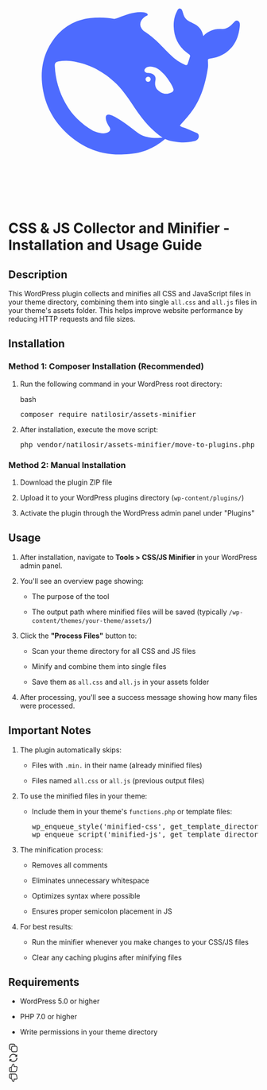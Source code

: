 <div class="_4f9bf79 d7dc56a8 _43c05b5">
    <div class="_7eb2358 _58dfa60">
        <svg viewBox="0 0 30 30" fill="none" xmlns="http://www.w3.org/2000/svg"
             xmlns:xlink="http://www.w3.org/1999/xlink">
            <path id="path"
                  d="M27.501 8.46875C27.249 8.3457 27.1406 8.58008 26.9932 8.69922C26.9434 8.73828 26.9004 8.78906 26.8584 8.83398C26.4902 9.22852 26.0605 9.48633 25.5 9.45508C24.6787 9.41016 23.9785 9.66797 23.3594 10.2969C23.2275 9.52148 22.79 9.05859 22.125 8.76172C21.7764 8.60742 21.4238 8.45312 21.1807 8.11719C21.0098 7.87891 20.9639 7.61328 20.8779 7.35156C20.8242 7.19336 20.7695 7.03125 20.5879 7.00391C20.3906 6.97266 20.3135 7.13867 20.2363 7.27734C19.9258 7.84375 19.8066 8.46875 19.8174 9.10156C19.8447 10.5234 20.4453 11.6562 21.6367 12.4629C21.7725 12.5547 21.8076 12.6484 21.7646 12.7832C21.6836 13.0605 21.5869 13.3301 21.501 13.6074C21.4473 13.7852 21.3662 13.8242 21.1768 13.7461C20.5225 13.4727 19.957 13.0684 19.458 12.5781C18.6104 11.7578 17.8438 10.8516 16.8877 10.1426C16.6631 9.97656 16.4395 9.82227 16.207 9.67578C15.2314 8.72656 16.335 7.94727 16.5898 7.85547C16.8574 7.75977 16.6826 7.42773 15.8193 7.43164C14.957 7.43555 14.167 7.72461 13.1611 8.10938C13.0137 8.16797 12.8594 8.21094 12.7002 8.24414C11.7871 8.07227 10.8389 8.0332 9.84766 8.14453C7.98242 8.35352 6.49219 9.23633 5.39648 10.7441C4.08105 12.5547 3.77148 14.6133 4.15039 16.7617C4.54883 19.0234 5.70215 20.8984 7.47559 22.3633C9.31348 23.8809 11.4307 24.625 13.8457 24.4824C15.3125 24.3984 16.9463 24.2012 18.7881 22.6406C19.2529 22.8711 19.7402 22.9629 20.5498 23.0332C21.1729 23.0918 21.7725 23.002 22.2373 22.9062C22.9648 22.752 22.9141 22.0781 22.6514 21.9531C20.5186 20.959 20.9863 21.3633 20.5605 21.0371C21.6445 19.752 23.2783 18.418 23.917 14.0977C23.9668 13.7539 23.9238 13.5391 23.917 13.2598C23.9131 13.0918 23.9512 13.0254 24.1445 13.0059C24.6787 12.9453 25.1973 12.7988 25.6738 12.5352C27.0557 11.7793 27.6123 10.5391 27.7441 9.05078C27.7637 8.82422 27.7402 8.58789 27.501 8.46875ZM15.46 21.8613C13.3926 20.2344 12.3906 19.6992 11.9766 19.7227C11.5898 19.7441 11.6592 20.1875 11.7441 20.4766C11.833 20.7617 11.9492 20.959 12.1123 21.209C12.2246 21.375 12.3018 21.623 12 21.8066C11.334 22.2207 10.1768 21.668 10.1221 21.6406C8.77539 20.8477 7.64941 19.7988 6.85547 18.3652C6.08984 16.9844 5.64453 15.5039 5.57129 13.9238C5.55176 13.541 5.66406 13.4062 6.04297 13.3379C6.54199 13.2461 7.05762 13.2266 7.55664 13.2988C9.66602 13.6074 11.4619 14.5527 12.9668 16.0469C13.8262 16.9004 14.4766 17.918 15.1465 18.9121C15.8584 19.9688 16.625 20.9746 17.6006 21.7988C17.9443 22.0879 18.2197 22.3086 18.4824 22.4707C17.6895 22.5586 16.3652 22.5781 15.46 21.8613ZM16.4502 15.4805C16.4502 15.3105 16.5859 15.1758 16.7568 15.1758C16.7949 15.1758 16.8301 15.1836 16.8613 15.1953C16.9033 15.2109 16.9424 15.2344 16.9727 15.2695C17.0273 15.3223 17.0586 15.4004 17.0586 15.4805C17.0586 15.6504 16.9229 15.7852 16.7529 15.7852C16.582 15.7852 16.4502 15.6504 16.4502 15.4805ZM19.5273 17.0625C19.3301 17.1426 19.1328 17.2129 18.9434 17.2207C18.6494 17.2344 18.3281 17.1152 18.1533 16.9688C17.8828 16.7422 17.6895 16.6152 17.6074 16.2168C17.5732 16.0469 17.5928 15.7852 17.623 15.6348C17.6934 15.3105 17.6152 15.1035 17.3877 14.9141C17.2012 14.7598 16.9658 14.7188 16.7061 14.7188C16.6094 14.7188 16.5205 14.6758 16.4541 14.6406C16.3457 14.5859 16.2568 14.4512 16.3418 14.2852C16.3691 14.2324 16.501 14.1016 16.5322 14.0781C16.8838 13.877 17.29 13.9434 17.666 14.0938C18.0146 14.2363 18.2773 14.498 18.6562 14.8672C19.0439 15.3145 19.1133 15.4395 19.334 15.7734C19.5078 16.0371 19.667 16.3066 19.7754 16.6152C19.8408 16.8066 19.7559 16.9648 19.5273 17.0625Z"
                  fill-rule="nonzero" fill="#4D6BFE"></path>
        </svg>
    </div>
    <div class="ds-markdown ds-markdown--block" style="--ds-md-zoom: 1.143;">
        <h1>CSS &amp; JS Collector and Minifier - Installation and Usage Guide</h1>
        <h2>Description</h2>
        <p class="ds-markdown-paragraph">This WordPress plugin collects and minifies all CSS and JavaScript files in your theme directory, combining them into single
            <code>all.css</code> and
            <code>all.js</code> files in your theme's assets folder. This helps improve website performance by reducing HTTP requests and file sizes.
        </p>
        <h2>Installation</h2>
        <h3>Method 1: Composer Installation (Recommended)</h3>
        <ol start="1">
            <li><p class="ds-markdown-paragraph">Run the following command in your WordPress root directory:</p>
                <div class="md-code-block md-code-block-dark">
                    <div class="md-code-block-banner-wrap">
                        <div class="md-code-block-banner md-code-block-banner-lite">
                            <div class="_121d384">
                                <div class="d2a24f03"><span class="d813de27">bash</span></div>
                            </div>
                        </div>
                    </div>
                    <pre><span class="token function">composer</span> require natilosir/assets-minifier</pre>
                </div>
            </li>
            <li><p class="ds-markdown-paragraph">After installation, execute the move script:</p>
                <div class="md-code-block md-code-block-dark">
                    <div class="md-code-block-banner-wrap">
                    </div>
                    <pre>php vendor/natilosir/assets-minifier/move-to-plugins.php</pre>
                </div>
            </li>
        </ol>
        <h3>Method 2: Manual Installation</h3>
        <ol start="1">
            <li><p class="ds-markdown-paragraph">Download the plugin ZIP file</p></li>
            <li>
                <p class="ds-markdown-paragraph">Upload it to your WordPress plugins directory (<code>wp-content/plugins/</code>)
                </p></li>
            <li>
                <p class="ds-markdown-paragraph">Activate the plugin through the WordPress admin panel under "Plugins"</p>
            </li>
        </ol>
        <h2>Usage</h2>
        <ol start="1">
            <li><p class="ds-markdown-paragraph">After installation, navigate to
                <strong>Tools &gt; CSS/JS Minifier</strong> in your WordPress admin panel.</p></li>
            <li><p class="ds-markdown-paragraph">You'll see an overview page showing:</p>
                <ul>
                    <li><p class="ds-markdown-paragraph">The purpose of the tool</p></li>
                    <li><p class="ds-markdown-paragraph">The output path where minified files will be saved (typically
                        <code>/wp-content/themes/your-theme/assets/</code>)</p></li>
                </ul>
            </li>
            <li><p class="ds-markdown-paragraph">Click the <strong>"Process Files"</strong> button to:</p>
                <ul>
                    <li><p class="ds-markdown-paragraph">Scan your theme directory for all CSS and JS files</p></li>
                    <li><p class="ds-markdown-paragraph">Minify and combine them into single files</p></li>
                    <li><p class="ds-markdown-paragraph">Save them as <code>all.css</code> and
                        <code>all.js</code> in your assets folder</p></li>
                </ul>
            </li>
            <li>
                <p class="ds-markdown-paragraph">After processing, you'll see a success message showing how many files were processed.</p>
            </li>
        </ol>
        <h2>Important Notes</h2>
        <ol start="1">
            <li><p class="ds-markdown-paragraph">The plugin automatically skips:</p>
                <ul>
                    <li><p class="ds-markdown-paragraph">Files with
                        <code>.min.</code> in their name (already minified files)</p></li>
                    <li><p class="ds-markdown-paragraph">Files named <code>all.css</code> or
                        <code>all.js</code> (previous output files)</p></li>
                </ul>
            </li>
            <li><p class="ds-markdown-paragraph">To use the minified files in your theme:</p>
                <ul>
                    <li><p class="ds-markdown-paragraph">Include them in your theme's
                        <code>functions.php</code> or template files:</p>
                        <div class="md-code-block md-code-block-dark">
                            <pre><span class="token function">wp_enqueue_style</span><span
                                    class="token punctuation">(</span><span
                                    class="token string single-quoted-string">'minified-css'</span><span
                                    class="token punctuation">,</span> <span
                                    class="token function">get_template_directory_uri</span><span
                                    class="token punctuation">(</span><span class="token punctuation">)</span> <span
                                    class="token operator">.</span> <span
                                    class="token string single-quoted-string">'/assets/all.css'</span><span
                                    class="token punctuation">)</span><span class="token punctuation">;</span>
<span class="token function">wp_enqueue_script</span><span class="token punctuation">(</span><span
                                        class="token string single-quoted-string">'minified-js'</span><span
                                        class="token punctuation">,</span> <span
                                        class="token function">get_template_directory_uri</span><span
                                        class="token punctuation">(</span><span class="token punctuation">)</span> <span
                                        class="token operator">.</span> <span
                                        class="token string single-quoted-string">'/assets/all.js'</span><span
                                        class="token punctuation">)</span><span class="token punctuation">;</span></pre>
                        </div>
                    </li>
                </ul>
            </li>
            <li><p class="ds-markdown-paragraph">The minification process:</p>
                <ul>
                    <li><p class="ds-markdown-paragraph">Removes all comments</p></li>
                    <li><p class="ds-markdown-paragraph">Eliminates unnecessary whitespace</p></li>
                    <li><p class="ds-markdown-paragraph">Optimizes syntax where possible</p></li>
                    <li><p class="ds-markdown-paragraph">Ensures proper semicolon placement in JS</p></li>
                </ul>
            </li>
            <li><p class="ds-markdown-paragraph">For best results:</p>
                <ul>
                    <li>
                        <p class="ds-markdown-paragraph">Run the minifier whenever you make changes to your CSS/JS files</p>
                    </li>
                    <li><p class="ds-markdown-paragraph">Clear any caching plugins after minifying files</p></li>
                </ul>
            </li>
        </ol>
        <h2>Requirements</h2>
        <ul>
            <li><p class="ds-markdown-paragraph">WordPress 5.0 or higher</p></li>
            <li><p class="ds-markdown-paragraph">PHP 7.0 or higher</p></li>
            <li><p class="ds-markdown-paragraph">Write permissions in your theme directory</p></li>
        </ul>
    </div>
    <div class="ds-flex" style="margin-top: 12px; height: 20px; align-items: center; gap: 10px;">
        <div class="ds-flex _965abe9" style="align-items: center; gap: 16px;">
            <div class="ds-icon-button" tabindex="0"
                 style="--ds-icon-button-text-color: #CDD4DF; --ds-icon-button-size: 20px;">
                <div class="ds-icon" style="font-size: 20px; width: 20px; height: 20px;">
                    <svg width="24" height="24" viewBox="0 0 24 24" fill="none" xmlns="http://www.w3.org/2000/svg">
                        <path d="M3.65169 12.9243C3.68173 13.1045 3.74181 13.2748 3.80189 13.445C3.87198 13.6052 3.96211 13.7654 4.06225 13.9156C4.16238 14.0658 4.27253 14.206 4.4027 14.3362C4.52286 14.4663 4.66306 14.5765 4.81326 14.6766C4.96346 14.7768 5.11366 14.8569 5.28389 14.927C5.44411 14.9971 5.61434 15.0571 5.79459 15.0872C5.97483 15.1272 6.14506 15.1373 6.3253 15.1373V16.9196C6.30739 16.9196 6.28949 16.9195 6.27159 16.9193C5.9991 16.9158 5.72659 16.8859 5.4541 16.8295C5.16371 16.7694 4.88334 16.6893 4.61298 16.5692C4.3326 16.459 4.08226 16.3188 3.83193 16.1586C3.59161 15.9884 3.3613 15.7981 3.15102 15.5878C2.94074 15.3776 2.7605 15.1473 2.59027 14.9069C2.43006 14.6566 2.28986 14.3962 2.17972 14.1259C2.06957 13.8455 1.97944 13.5651 1.91936 13.2747C1.86929 12.9843 1.83926 12.684 1.83926 12.3936V6.26532C1.83926 5.96492 1.86929 5.67456 1.91936 5.38417C1.97944 5.09378 2.06957 4.80338 2.17972 4.53302C2.28986 4.26265 2.43006 4.0023 2.59027 3.75197C2.7605 3.50163 2.94074 3.27132 3.15102 3.06104C3.3613 2.85076 3.59161 2.67052 3.83193 2.50029C4.08226 2.33006 4.3326 2.19987 4.61298 2.07971C4.88334 1.96956 5.16371 1.87943 5.4541 1.81935C5.74449 1.75927 6.03491 1.73926 6.3253 1.73926H12.3934C12.6838 1.73926 12.9842 1.75927 13.2746 1.81935C13.555 1.87943 13.8354 1.96956 14.1158 2.07971C14.3861 2.19987 14.6465 2.33006 14.8868 2.50029C15.1371 2.67052 15.3574 2.85076 15.5677 3.06104C15.778 3.27132 15.9582 3.50163 16.1284 3.75197C16.2887 4.0023 16.4288 4.26265 16.539 4.53302C16.6592 4.80338 16.7393 5.09378 16.7994 5.38417C16.8558 5.65722 16.8858 5.93024 16.8892 6.21161C16.8894 6.22948 16.8895 6.24739 16.8895 6.26532H15.1271C15.1271 6.08508 15.1071 5.90486 15.067 5.72462C15.037 5.55439 14.9869 5.38415 14.9168 5.21392C14.8467 5.04369 14.7566 4.88347 14.6665 4.73327C14.5664 4.58307 14.4462 4.45289 14.326 4.32271C14.1959 4.19254 14.0557 4.08239 13.9055 3.98226C13.7553 3.88212 13.6051 3.79202 13.4348 3.72193C13.2746 3.65184 13.1044 3.60174 12.9242 3.5717C12.7539 3.53165 12.5737 3.51163 12.3934 3.51163H6.3253C6.14506 3.51163 5.97483 3.53165 5.79459 3.5717C5.61434 3.60174 5.44411 3.65184 5.28389 3.72193C5.11366 3.79202 4.96346 3.88212 4.81326 3.98226C4.66306 4.08239 4.52286 4.19254 4.4027 4.32271C4.27253 4.45289 4.16238 4.58307 4.06225 4.73327C3.96211 4.88347 3.87198 5.04369 3.80189 5.21392C3.74181 5.38415 3.68173 5.55439 3.65169 5.72462C3.61164 5.90486 3.60164 6.08508 3.60164 6.26532V12.3936C3.60164 12.5638 3.61164 12.744 3.65169 12.9243Z"
                              fill="currentColor"></path>
                        <path fill-rule="evenodd" clip-rule="evenodd"
                              d="M9.66972 21.6772C9.39936 21.567 9.13902 21.4268 8.8987 21.2566C8.64836 21.0964 8.42804 20.9061 8.21776 20.6959C8.00748 20.4856 7.81723 20.2553 7.65701 20.015C7.4968 19.7646 7.3566 19.5043 7.24646 19.2239C7.12629 18.9535 7.04621 18.6731 6.98613 18.3727C6.92605 18.0823 6.89601 17.792 6.89601 17.4915V11.3733C6.89601 11.0729 6.92605 10.7825 6.98613 10.4922C7.04621 10.1918 7.12629 9.91137 7.24646 9.64101C7.3566 9.36063 7.4968 9.10028 7.65701 8.85996C7.81723 8.60962 8.00748 8.37931 8.21776 8.16903C8.42804 7.95875 8.64836 7.76849 8.8987 7.60828C9.13902 7.43805 9.39936 7.29785 9.66972 7.1877C9.94009 7.07755 10.2205 6.98745 10.5108 6.92737C10.8012 6.86729 11.0916 6.83725 11.392 6.83725H17.4602C17.7506 6.83725 18.041 6.86729 18.3313 6.92737C18.6217 6.98745 18.9021 7.07755 19.1725 7.1877C19.4529 7.29785 19.7032 7.43805 19.9535 7.60828C20.1938 7.76849 20.4242 7.95875 20.6345 8.16903C20.8447 8.37931 21.025 8.60962 21.1952 8.85996C21.3554 9.10028 21.4956 9.36063 21.6058 9.64101C21.7159 9.91137 21.806 10.1918 21.8661 10.4922C21.9162 10.7825 21.9462 11.0729 21.9462 11.3733V17.4915C21.9462 17.792 21.9162 18.0823 21.8661 18.3727C21.806 18.6731 21.7159 18.9535 21.6058 19.2239C21.4956 19.5043 21.3554 19.7646 21.1952 20.015C21.025 20.2553 20.8447 20.4856 20.6345 20.6959C20.4242 20.9061 20.1938 21.0964 19.9535 21.2566C19.7032 21.4268 19.4529 21.567 19.1725 21.6772C18.9021 21.7973 18.6217 21.8774 18.3313 21.9375C18.041 21.9976 17.7506 22.0276 17.4602 22.0276H11.392C11.0916 22.0276 10.8012 21.9976 10.5108 21.9375C10.2205 21.8774 9.94009 21.7973 9.66972 21.6772ZM10.8613 8.6697C11.0316 8.63966 11.2118 8.61965 11.392 8.61965H17.4602C17.6404 8.61965 17.8107 8.63966 17.9909 8.6697C18.1611 8.70975 18.3314 8.75983 18.5016 8.82992C18.6618 8.90001 18.822 8.98012 18.9722 9.08026C19.1224 9.18039 19.2626 9.30055 19.3828 9.42071C19.513 9.55088 19.6231 9.69109 19.7232 9.84129C19.8234 9.99149 19.9035 10.1517 19.9736 10.3219C20.0437 10.4821 20.0937 10.6624 20.1338 10.8326C20.1638 11.0129 20.1838 11.1931 20.1838 11.3733V17.4915C20.1838 17.6718 20.1638 17.852 20.1338 18.0323C20.0937 18.2125 20.0437 18.3828 19.9736 18.543C19.9035 18.7132 19.8234 18.8734 19.7232 19.0236C19.6231 19.1738 19.513 19.314 19.3828 19.4342C19.2626 19.5643 19.1224 19.6845 18.9722 19.7846C18.822 19.8848 18.6618 19.9649 18.5016 20.035C18.3314 20.1051 18.1611 20.1551 17.9909 20.1952C17.8107 20.2252 17.6404 20.2452 17.4602 20.2452H11.392C11.2118 20.2452 11.0316 20.2252 10.8613 20.1952C10.6811 20.1551 10.5108 20.1051 10.3506 20.035C10.1804 19.9649 10.0202 19.8848 9.87 19.7846C9.72982 19.6845 9.58962 19.5643 9.45945 19.4342C9.33929 19.314 9.21913 19.1738 9.119 19.0236C9.01886 18.8734 8.93875 18.7132 8.86866 18.543C8.79857 18.3828 8.74847 18.2125 8.71843 18.0323C8.67838 17.852 8.65836 17.6718 8.65836 17.4915V11.3733C8.65836 11.1931 8.67838 11.0129 8.71843 10.8326C8.74847 10.6624 8.79857 10.4821 8.86866 10.3219C8.93875 10.1517 9.01886 9.99149 9.119 9.84129C9.21913 9.69109 9.33929 9.55088 9.45945 9.42071C9.58962 9.30055 9.72982 9.18039 9.87 9.08026C10.0202 8.98012 10.1804 8.90001 10.3506 8.82992C10.5108 8.75983 10.6811 8.70975 10.8613 8.6697Z"
                              fill="currentColor"></path>
                    </svg>
                </div>
            </div>
            <div class="ds-icon-button" tabindex="0"
                 style="--ds-icon-button-text-color: #CDD4DF; --ds-icon-button-size: 20px;">
                <div class="ds-icon" style="font-size: 20px; width: 20px; height: 20px;">
                    <svg viewBox="0 0 20 20" fill="none" xmlns="http://www.w3.org/2000/svg"
                         xmlns:xlink="http://www.w3.org/1999/xlink">
                        <defs>
                            <clipPath id="clip1258_20811">
                                <rect id="重新生成" width="20.000000" height="20.000000" fill="white"
                                      fill-opacity="0"></rect>
                            </clipPath>
                        </defs>
                        <rect id="重新生成" width="20.000000" height="20.000000" fill="#FFFFFF" fill-opacity="0"></rect>
                        <g clip-path="url(#clip1258_20811)">
                            <path id="path"
                                  d="M17.01 7.63L13.98 7.62C13.88 7.62 13.79 7.6 13.7 7.56C13.62 7.52 13.54 7.47 13.47 7.4C13.4 7.33 13.35 7.25 13.32 7.16C13.28 7.07 13.26 6.98 13.26 6.88C13.26 6.79 13.28 6.69 13.32 6.6C13.35 6.51 13.4 6.43 13.47 6.36C13.54 6.3 13.62 6.24 13.7 6.21C13.79 6.17 13.88 6.15 13.98 6.15L15.57 6.16C15.67 6.16 15.76 6.14 15.85 6.1C15.94 6.06 16.01 6.01 16.08 5.94C16.15 5.87 16.2 5.79 16.23 5.7C16.27 5.61 16.29 5.52 16.29 5.42L16.3 3.89C16.3 3.79 16.32 3.7 16.36 3.61C16.39 3.52 16.44 3.44 16.51 3.37C16.58 3.3 16.66 3.25 16.74 3.21C16.83 3.17 16.92 3.16 17.02 3.16C17.11 3.16 17.2 3.17 17.29 3.21C17.38 3.25 17.46 3.3 17.52 3.37C17.59 3.44 17.64 3.52 17.68 3.61C17.71 3.7 17.73 3.79 17.73 3.89L17.72 6.9C17.72 7 17.71 7.09 17.67 7.18C17.63 7.27 17.58 7.34 17.52 7.41C17.45 7.48 17.37 7.53 17.29 7.57C17.2 7.61 17.11 7.63 17.01 7.63Z"
                                  fill="currentColor" fill-opacity="1.000000" fill-rule="nonzero"></path>
                            <path id="path"
                                  d="M2.31 16.29L2.32 13.3C2.32 13.21 2.34 13.11 2.37 13.02C2.41 12.93 2.46 12.85 2.53 12.78C2.6 12.71 2.67 12.66 2.76 12.62C2.85 12.58 2.94 12.56 3.03 12.56L6.07 12.57C6.16 12.57 6.25 12.59 6.34 12.63C6.43 12.67 6.51 12.72 6.57 12.79C6.64 12.86 6.69 12.94 6.73 13.03C6.76 13.12 6.78 13.22 6.78 13.32C6.78 13.41 6.76 13.51 6.73 13.6C6.69 13.69 6.64 13.77 6.57 13.84C6.51 13.91 6.43 13.96 6.34 14C6.25 14.04 6.16 14.06 6.07 14.06L4.47 14.05C4.38 14.05 4.29 14.07 4.2 14.11C4.11 14.15 4.03 14.2 3.97 14.27C3.9 14.34 3.85 14.42 3.81 14.51C3.78 14.6 3.76 14.7 3.76 14.8L3.75 16.29C3.75 16.39 3.73 16.48 3.69 16.58C3.65 16.67 3.6 16.75 3.54 16.82C3.47 16.89 3.39 16.94 3.3 16.98C3.22 17.01 3.13 17.03 3.03 17.03C2.94 17.03 2.85 17.02 2.76 16.98C2.67 16.94 2.59 16.89 2.52 16.82C2.46 16.75 2.4 16.67 2.37 16.58C2.33 16.49 2.31 16.39 2.31 16.29Z"
                                  fill="currentColor" fill-opacity="1.000000" fill-rule="nonzero"></path>
                            <path id="path"
                                  d="M9.88 18.01C9.51 18.01 9.15 17.99 8.79 17.94C8.42 17.89 8.07 17.82 7.71 17.73C7.36 17.63 7.02 17.51 6.68 17.37C6.34 17.23 6.02 17.07 5.7 16.89C5.39 16.7 5.09 16.5 4.8 16.28C4.52 16.05 4.25 15.81 3.99 15.55C3.74 15.29 3.5 15.02 3.29 14.73C3.07 14.44 2.88 14.13 2.7 13.82L4.15 13.05C4.32 13.35 4.51 13.64 4.72 13.91C4.93 14.18 5.17 14.43 5.42 14.66C5.67 14.9 5.94 15.11 6.23 15.3C6.52 15.49 6.83 15.66 7.14 15.81C7.46 15.95 7.78 16.07 8.12 16.16C8.45 16.25 8.8 16.32 9.14 16.36C9.49 16.39 9.83 16.4 10.18 16.39C10.53 16.37 10.87 16.33 11.22 16.26C11.56 16.19 11.89 16.09 12.21 15.97C12.54 15.84 12.85 15.7 13.15 15.53C13.45 15.35 13.74 15.16 14.01 14.94C14.28 14.72 14.53 14.49 14.76 14.23C14.99 13.97 15.2 13.7 15.38 13.41C15.57 13.12 15.73 12.82 15.87 12.5C16 12.19 16.11 11.87 16.2 11.53C16.28 11.2 16.34 10.87 16.36 10.52C16.37 10.42 16.4 10.33 16.44 10.24C16.48 10.15 16.54 10.07 16.61 10C16.69 9.93 16.77 9.87 16.86 9.84C16.96 9.8 17.05 9.77 17.16 9.77C17.27 9.77 17.38 9.79 17.49 9.83C17.6 9.87 17.7 9.94 17.78 10.02C17.86 10.1 17.92 10.2 17.96 10.3C18 10.41 18.01 10.52 18 10.64C17.98 10.89 17.95 11.13 17.91 11.38C17.86 11.62 17.81 11.87 17.74 12.11C17.68 12.35 17.6 12.58 17.51 12.82C17.42 13.05 17.32 13.28 17.21 13.5C17.1 13.73 16.98 13.95 16.85 14.16C16.71 14.37 16.57 14.58 16.42 14.78C16.27 14.98 16.11 15.17 15.94 15.36C15.77 15.54 15.59 15.72 15.41 15.89C15.22 16.06 15.03 16.22 14.83 16.37C14.63 16.52 14.42 16.66 14.2 16.79C13.99 16.93 13.77 17.05 13.54 17.16C13.31 17.27 13.08 17.37 12.85 17.46C12.61 17.55 12.37 17.63 12.13 17.7C11.88 17.77 11.64 17.83 11.39 17.87C11.14 17.92 10.89 17.96 10.63 17.98C10.38 18 10.13 18.01 9.88 18.01Z"
                                  fill="currentColor" fill-opacity="1.000000" fill-rule="nonzero"></path>
                            <path id="path"
                                  d="M2.85 10.27C2.73 10.28 2.62 10.26 2.51 10.22C2.4 10.17 2.31 10.11 2.23 10.03C2.14 9.95 2.08 9.85 2.04 9.74C2 9.63 1.99 9.52 2 9.41C2.03 8.98 2.1 8.56 2.2 8.15C2.3 7.73 2.43 7.33 2.6 6.94C2.76 6.54 2.96 6.16 3.19 5.8C3.41 5.44 3.67 5.1 3.95 4.77C4.24 4.45 4.54 4.15 4.88 3.88C5.21 3.6 5.56 3.35 5.93 3.13C6.3 2.91 6.69 2.73 7.09 2.57C7.5 2.41 7.91 2.28 8.33 2.19C8.75 2.09 9.18 2.03 9.62 2.01C10.05 1.98 10.48 1.99 10.91 2.03C11.35 2.07 11.77 2.14 12.19 2.25C12.61 2.36 13.02 2.5 13.42 2.67C13.81 2.84 14.19 3.04 14.56 3.28C14.92 3.51 15.27 3.77 15.59 4.05C15.91 4.34 16.21 4.64 16.48 4.98C16.75 5.31 17 5.66 17.21 6.03L15.78 6.83C15.61 6.54 15.42 6.25 15.2 5.99C14.98 5.73 14.74 5.48 14.49 5.25C14.23 5.02 13.96 4.82 13.66 4.63C13.37 4.45 13.07 4.29 12.75 4.15C12.44 4.01 12.11 3.9 11.77 3.82C11.44 3.73 11.1 3.67 10.76 3.64C10.41 3.61 10.07 3.6 9.72 3.62C9.37 3.64 9.03 3.69 8.69 3.77C8.36 3.84 8.03 3.94 7.71 4.07C7.38 4.2 7.08 4.35 6.78 4.52C6.48 4.7 6.2 4.89 5.94 5.11C5.67 5.33 5.43 5.57 5.2 5.83C4.97 6.08 4.77 6.36 4.59 6.65C4.41 6.94 4.25 7.24 4.12 7.55C3.98 7.87 3.88 8.19 3.8 8.52C3.72 8.85 3.66 9.19 3.64 9.53C3.63 9.62 3.6 9.72 3.56 9.81C3.52 9.9 3.46 9.98 3.39 10.05C3.32 10.12 3.23 10.17 3.14 10.21C3.05 10.25 2.95 10.27 2.85 10.27Z"
                                  fill="currentColor" fill-opacity="1.000000" fill-rule="nonzero"></path>
                        </g>
                    </svg>
                </div>
            </div>
            <div class="ds-icon-button" tabindex="0"
                 style="--ds-icon-button-text-color: #CDD4DF; --ds-icon-button-size: 20px;">
                <div class="ds-icon" style="font-size: 20px; width: 20px; height: 20px;">
                    <svg width="20" height="20" viewBox="0 0 20 20" fill="none" xmlns="http://www.w3.org/2000/svg">
                        <path fill-rule="evenodd" clip-rule="evenodd"
                              d="M18.14 9.428l-.003.019L17.114 15a3.774 3.774 0 0 1-1.313 2.27 3.673 3.673 0 0 1-2.438.894H3.895c-.57 0-1.055-.205-1.458-.614a2.033 2.033 0 0 1-.604-1.48v-5.438c0-.578.201-1.071.604-1.48.402-.41.888-.614 1.458-.614h1.932l2.317-5.293c.24-.548.6-.948 1.083-1.2.599-.312 1.156-.278 1.672.103.782.577 1.172 1.355 1.172 2.334V6.997h3.994c.638-.007 1.167.235 1.588.726.421.492.584 1.06.488 1.705zm-2.076-2.6c.686-.007 1.262.256 1.714.785.453.529.63 1.146.527 1.84v.004l-.005.02v.003l-1.022 5.552a3.943 3.943 0 0 1-1.37 2.368 3.838 3.838 0 0 1-2.545.933H3.895a2.137 2.137 0 0 1-1.576-.663 2.203 2.203 0 0 1-.652-1.6v-5.437c0-.622.218-1.159.652-1.6.434-.44.962-.663 1.576-.663H5.72l2.273-5.192c.254-.58.64-1.01 1.159-1.282.32-.167.64-.246.953-.227.315.02.613.137.893.344.824.608 1.24 1.437 1.24 2.47v2.345h3.827zM9.741 3.063c-.247.128-.437.344-.57.647L6.708 9.34v7.683h6.655a2.59 2.59 0 0 0 1.72-.63c.498-.42.807-.955.926-1.601l1.02-5.544a.936.936 0 0 0-.225-.773.917.917 0 0 0-.739-.335h-4.557a.567.567 0 0 1-.562-.571V4.483c0-.591-.236-1.061-.708-1.41-.143-.105-.309-.109-.497-.01zm7.124 6.157a.766.766 0 0 0-.186-.636.753.753 0 0 0-.612-.276h-4.559a.734.734 0 0 1-.728-.74V4.483c0-.537-.21-.956-.64-1.273a.233.233 0 0 0-.137-.05.387.387 0 0 0-.185.053c-.208.108-.374.291-.495.566m0 0L6.874 9.375v7.479h6.489c.609 0 1.145-.197 1.614-.592.468-.396.757-.894.869-1.502l1.02-5.54M3.35 16.623c.152.155.33.23.545.23h1.522V9.85H3.895a.732.732 0 0 0-.545.23.755.755 0 0 0-.226.553v5.437c0 .218.074.4.226.553zm.545-6.941a.897.897 0 0 0-.663.278.924.924 0 0 0-.274.673v5.437c0 .263.091.487.274.673.183.186.404.28.663.28h1.688V9.681H3.895z"
                              fill="currentColor"></path>
                        <path fill-rule="evenodd" clip-rule="evenodd"
                              d="M18.137 9.447l.004-.02a2.044 2.044 0 0 0-.488-1.704c-.421-.491-.95-.733-1.588-.726h-2.282l1.584 1.142h.698a.917.917 0 0 1 .739.335.936.936 0 0 1 .225.773l-1.02 5.543a2.663 2.663 0 0 1-.926 1.602 2.59 2.59 0 0 1-1.72.63H6.708V9.34L9.171 3.71c.133-.303.323-.519.57-.647.188-.099.354-.095.497.01.472.349.708.819.708 1.41v.467l1.125.811V4.483c0-.98-.39-1.757-1.171-2.334-.517-.38-1.074-.415-1.673-.103-.482.252-.843.652-1.083 1.2L5.827 8.54H3.895c-.57 0-1.056.205-1.458.614a2.033 2.033 0 0 0-.604 1.48v5.437c0 .578.201 1.072.604 1.48.403.41.889.615 1.458.615h9.468c.918 0 1.731-.299 2.438-.895A3.774 3.774 0 0 0 17.114 15l1.023-5.553zm-14.242.235a.897.897 0 0 0-.663.278.924.924 0 0 0-.274.673v5.437c0 .263.091.487.274.673.183.186.404.28.663.28h1.688V9.681H3.895z"
                              fill="currentColor"></path>
                        <path d="M10.946 7.568c0 .316.252.571.563.571h3.858l-1.584-1.142h-1.712V5.76l-1.125-.811v2.618z"
                              fill="currentColor"></path>
                    </svg>
                </div>
            </div>
            <div class="ds-icon-button" tabindex="0"
                 style="--ds-icon-button-text-color: #CDD4DF; --ds-icon-button-size: 20px;">
                <div class="ds-icon" style="font-size: 20px; width: 20px; height: 20px;">
                    <svg width="20" height="20" viewBox="0 0 20 20" fill="none" xmlns="http://www.w3.org/2000/svg">
                        <path fill-rule="evenodd" clip-rule="evenodd"
                              d="M18.304 10.543v.004a2.214 2.214 0 0 1-.526 1.84c-.452.528-1.028.792-1.714.784h-3.827v2.345c0 1.034-.416 1.863-1.24 2.471-.28.207-.578.324-.893.343-.314.02-.632-.06-.953-.226-.519-.271-.905-.702-1.159-1.282l-2.273-5.193H3.895a2.136 2.136 0 0 1-1.576-.663 2.203 2.203 0 0 1-.652-1.6V3.93c0-.623.218-1.16.652-1.6.434-.441.963-.663 1.576-.663h9.468c.957 0 1.807.311 2.544.933a3.943 3.943 0 0 1 1.37 2.368L18.3 10.52v.002l.004.02zm-1.19-5.544a3.774 3.774 0 0 0-1.313-2.27 3.673 3.673 0 0 0-2.438-.894H3.895c-.57 0-1.055.205-1.458.614a2.033 2.033 0 0 0-.604 1.48v5.437c0 .578.201 1.072.604 1.48.402.41.888.615 1.458.615h1.932l2.317 5.292c.24.549.6.949 1.083 1.2.599.313 1.156.279 1.672-.102.782-.577 1.172-1.355 1.172-2.335v-2.513h3.994c.638.007 1.167-.235 1.588-.727.421-.491.584-1.06.488-1.704l-.004-.02L17.114 5zM9.819 16.787c.076.04.137.053.185.052a.233.233 0 0 0 .137-.05c.43-.316.64-.735.64-1.273v-3.084c0-.41.327-.74.729-.74h4.558a.752.752 0 0 0 .612-.277.766.766 0 0 0 .186-.635l-1.02-5.54a2.495 2.495 0 0 0-.869-1.502 2.426 2.426 0 0 0-1.613-.592H6.874v7.48l2.449 5.595m-2.615-5.56V2.978h6.655c.648 0 1.221.21 1.72.63.498.42.807.954.926 1.601l1.02 5.543a.936.936 0 0 1-.225.774.917.917 0 0 1-.739.335h-4.557a.567.567 0 0 0-.562.57v3.085c0 .592-.236 1.062-.708 1.41-.143.106-.309.11-.497.01-.247-.128-.437-.343-.57-.647l-2.463-5.628zM3.35 3.376a.754.754 0 0 0-.226.554v5.436c0 .218.074.4.226.554.152.154.33.23.545.23h1.522V3.146H3.895a.731.731 0 0 0-.545.23zm2.233-.398v7.34H3.895a.897.897 0 0 1-.663-.279.925.925 0 0 1-.274-.673V3.93c0-.263.091-.487.274-.673a.895.895 0 0 1 .663-.28h1.688zm4.235 13.809c-.208-.108-.375-.292-.495-.566l.495.566z"
                              fill="currentColor"></path>
                        <path fill-rule="evenodd" clip-rule="evenodd"
                              d="M15.801 2.73a3.774 3.774 0 0 1 1.313 2.269l1.023 5.554.004.019a2.044 2.044 0 0 1-.488 1.704c-.421.492-.95.734-1.588.727h-3.994v2.513c0 .98-.39 1.758-1.171 2.335-.517.38-1.074.415-1.673.102-.482-.251-.843-.651-1.083-1.2l-2.317-5.292H3.895c-.57 0-1.056-.205-1.458-.614a2.033 2.033 0 0 1-.604-1.48V3.93c0-.579.201-1.072.604-1.481.403-.41.889-.614 1.458-.614h9.468c.918 0 1.731.298 2.438.894zm-2.438.248c.648 0 1.221.21 1.72.63.498.42.807.954.926 1.601l1.02 5.543a.936.936 0 0 1-.225.774.917.917 0 0 1-.739.335h-4.557a.567.567 0 0 0-.562.57v3.085c0 .592-.236 1.062-.708 1.41-.143.106-.309.11-.497.01-.247-.128-.437-.343-.57-.647l-2.463-5.628V2.978h6.655zm-9.468 7.34a.897.897 0 0 1-.663-.279.925.925 0 0 1-.274-.673V3.93c0-.263.091-.487.274-.673a.895.895 0 0 1 .663-.28h1.688v7.341H3.895z"
                              fill="currentColor"></path>
                    </svg>
                </div>
            </div>
        </div>
        <div style="flex: 1 1 0%;"></div>
    </div>
</div>
